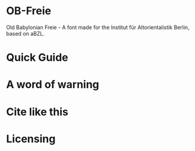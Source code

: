 <!-- Think about a logo for the font? -->

<!-- Short Explanation, #FIXME take the one from the Font Description-->
# OB-Freie
Old Babylonian Freie - A font made for the Institut für Altorientalistik Berlin, based on aBZL. 

<!-- PLANS: 
#TODO: Create Folders: SVG and Fonts
#TODO: Create a Short Manual
#TODO: Implement Licenses -- CC.BY.SA.4 for the SVGs and OFL for the Fonts; Both als License Files in the project. 
#TODO: Add DOI and ORCID if I get both these things
The short manual has to be: 
How to download
How to install 
What you shouldn't use it for 
-->

# Quick Guide 
<!-- Go to release (IMAGE) download, select and double-click. For an extensive Documentation of the making of the font go to refubium/opendanes/doi whatever! -->
# A word of warning 
<!-- Small explanation of the current limitations of this font. -->

# Cite like this
<!-- give a citation example in a code-block, maybe a .bib file? think about that! #TODO bibfile once I have a DOI and everything -->

# Licensing 
<!-- give short rundown of what the two licenses apply to, and what you should not do-->